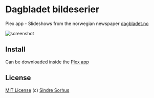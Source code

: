 # Dagbladet bildeserier
Plex app - Slideshows from the norwegian newspaper [dagbladet.no](http://www.dagbladet.no/bildeserier/)

![screenshot](http://i.minus.com/iblTvmVodRZr7X.png)

## Install
Can be downloaded inside the [Plex app](http://plexapp.com)

## License
[MIT License](http://en.wikipedia.org/wiki/MIT_License)
(c) [Sindre Sorhus](http://sindresorhus.com)